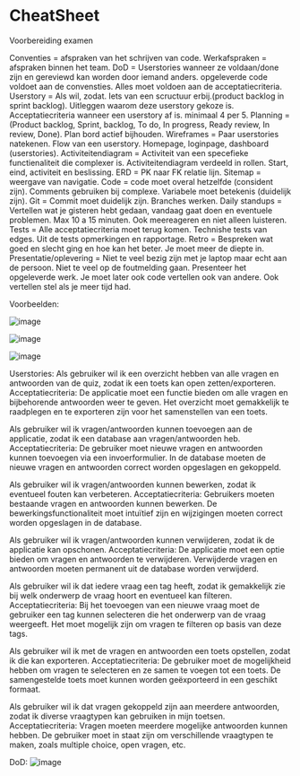 # CheatSheet
Voorbereiding examen

Conventies = afspraken van het schrijven van code.
Werkafspraken = afspraken binnen het team.
DoD = Userstories wanneer ze voldaan/done zijn en gereviewd kan worden door iemand anders. opgeleverde code voldoet aan de convensties.
Alles moet voldoen aan de acceptatiecriteria.
Userstory = Als wil, zodat. Iets van een scructuur erbij.(product backlog in sprint backlog). Uitleggen waarom deze userstory gekoze is.
Acceptatiecriteria wanneer een userstory af is. minimaal 4 per 5.
Planning = (Product backlog, Sprint, backlog, To do, In progress, Ready review, In review, Done). Plan bord actief bijhouden.
Wireframes = Paar userstories natekenen. Flow van een userstory. Homepage, loginpage, dashboard (userstories).
Activiteitendiagram = Activiteit van een specefieke functienaliteit die complexer is. Activiteitendiagram verdeeld in rollen. Start, eind, activiteit en beslissing.
ERD = PK naar FK relatie lijn.
Sitemap = weergave van navigatie.
Code = code moet overal hetzelfde (consident zijn). Comments gebruiken bij complexe. Variabele moet betekenis (duidelijk zijn).
Git = Commit moet duidelijk zijn. Branches werken. 
Daily standups = Vertellen wat je gisteren hebt gedaan, vandaag gaat doen en eventuele problemen. Max 10 a 15 minuten. Ook meereageren en niet alleen luisteren.
Tests = Alle acceptatiecriteria moet terug komen. Technishe tests van edges. Uit de tests opmerkingen en rapportage.
Retro = Bespreken wat goed en slecht ging en hoe kan het beter. Je moet meer de diepte in.
Presentatie/oplevering = Niet te veel bezig zijn met je laptop maar echt aan de persoon. Niet te veel op de foutmelding gaan. Presenteer het opgeleverde werk.
Je moet later ook code vertellen ook van andere. Ook vertellen stel als je meer tijd had.

Voorbeelden:

![image](https://github.com/YassineChadili/CheatSheet/assets/93526956/9c64dcba-cd0c-4cda-b1e0-7521e1c7ad31)

![image](https://github.com/YassineChadili/CheatSheet/assets/93526956/22203d4c-c545-4e58-bc31-f45b255403e6)

![image](https://github.com/YassineChadili/CheatSheet/assets/93526956/2c6705ab-52c2-4046-bcfa-cf362df8e998)

Userstories:
Als gebruiker wil ik een overzicht hebben van alle vragen en antwoorden van de quiz, zodat ik een toets kan open zetten/exporteren.
Acceptatiecriteria:
De applicatie moet een functie bieden om alle vragen en bijbehorende antwoorden weer te geven.
Het overzicht moet gemakkelijk te raadplegen en te exporteren zijn voor het samenstellen van een toets.

Als gebruiker wil ik vragen/antwoorden kunnen toevoegen aan de applicatie, zodat ik een database aan vragen/antwoorden heb.
Acceptatiecriteria:
De gebruiker moet nieuwe vragen en antwoorden kunnen toevoegen via een invoerformulier.
In de database moeten de nieuwe vragen en antwoorden correct worden opgeslagen en gekoppeld.

Als gebruiker wil ik vragen/antwoorden kunnen bewerken, zodat ik eventueel fouten kan verbeteren.
Acceptatiecriteria:
Gebruikers moeten bestaande vragen en antwoorden kunnen bewerken.
De bewerkingsfunctionaliteit moet intuïtief zijn en wijzigingen moeten correct worden opgeslagen in de database.

Als gebruiker wil ik vragen/antwoorden kunnen verwijderen, zodat ik de applicatie kan opschonen.
Acceptatiecriteria:
De applicatie moet een optie bieden om vragen en antwoorden te verwijderen.
Verwijderde vragen en antwoorden moeten permanent uit de database worden verwijderd.


Als gebruiker wil ik dat iedere vraag een tag heeft, zodat ik gemakkelijk zie bij welk onderwerp de vraag hoort en eventueel kan filteren.
Acceptatiecriteria:
Bij het toevoegen van een nieuwe vraag moet de gebruiker een tag kunnen selecteren die het onderwerp van de vraag weergeeft.
Het moet mogelijk zijn om vragen te filteren op basis van deze tags.

Als gebruiker wil ik met de vragen en antwoorden een toets opstellen, zodat ik die kan exporteren.
Acceptatiecriteria:
De gebruiker moet de mogelijkheid hebben om vragen te selecteren en ze samen te voegen tot een toets.
De samengestelde toets moet kunnen worden geëxporteerd in een geschikt formaat.

Als gebruiker wil ik dat vragen gekoppeld zijn aan meerdere antwoorden, zodat ik diverse vraagtypen kan gebruiken in mijn toetsen.
Acceptatiecriteria:
Vragen moeten meerdere mogelijke antwoorden kunnen hebben.
De gebruiker moet in staat zijn om verschillende vraagtypen te maken, zoals multiple choice, open vragen, etc.

DoD:
![image](https://github.com/YassineChadili/CheatSheet/assets/93526956/580d1483-a45b-47b8-8159-1a0a65426f64)





